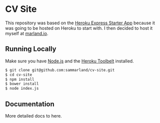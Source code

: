 # CV Site

This repository was based on the [Heroku Express Starter App](https://github.com/heroku/node-js-getting-started.git) because it was going to be hosted on Heroku to start with. I then decided to host it myself at [marland.io](http://cv.marland.io).

## Running Locally

Make sure you have [Node.js](http://nodejs.org/) and the [Heroku Toolbelt](https://toolbelt.heroku.com/) installed.

```sh
$ git clone git@github.com:sammarland/cv-site.git
$ cd cv-site
$ npm install
$ bower install
$ node index.js
```
## Documentation

More detailed docs to here.
